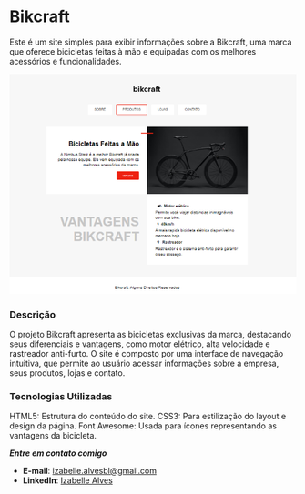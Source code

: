 # Bikcraft

Este é um site simples para exibir informações sobre a Bikcraft, uma marca que oferece bicicletas feitas à mão e equipadas com os melhores acessórios e funcionalidades.

![](img-projeto/image.png)

### Descrição

O projeto Bikcraft apresenta as bicicletas exclusivas da marca, destacando seus diferenciais e vantagens, como motor elétrico, alta velocidade e rastreador anti-furto. O site é composto por uma interface de navegação intuitiva, que permite ao usuário acessar informações sobre a empresa, seus produtos, lojas e contato.

### Tecnologias Utilizadas

HTML5: Estrutura do conteúdo do site.
CSS3: Para estilização do layout e design da página.
Font Awesome: Usada para ícones representando as vantagens da bicicleta.

**_Entre em contato comigo_**

- **E-mail**: [izabelle.alvesbl@gmail.com](mailto:izabelle.alvesbl@gmail.com)
- **LinkedIn**: [Izabelle Alves](https://www.linkedin.com/in/izabellealvess/)
